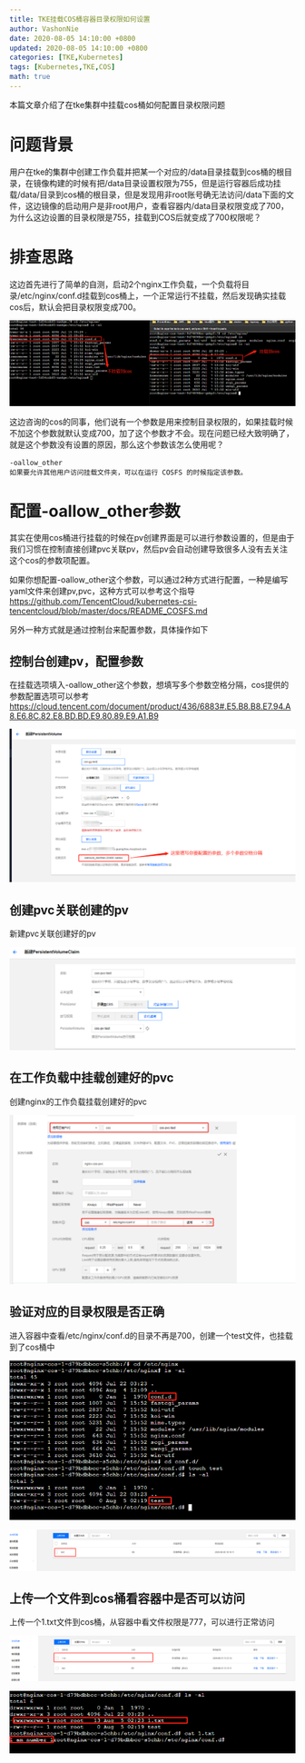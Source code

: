 ```yaml
---
title: TKE挂载COS桶容器目录权限如何设置
author: VashonNie
date: 2020-08-05 14:10:00 +0800
updated: 2020-08-05 14:10:00 +0800
categories: [TKE,Kubernetes]
tags: [Kubernetes,TKE,COS]
math: true
---
```


本篇文章介绍了在tke集群中挂载cos桶如何配置目录权限问题

# 问题背景

用户在tke的集群中创建工作负载并把某一个对应的/data目录挂载到cos桶的根目录，在镜像构建的时候有把/data目录设置权限为755，但是运行容器后成功挂载/data/目录到cos桶的根目录，但是发现用非root账号确无法访问/data下面的文件，这边镜像的启动用户是非root用户，查看容器内/data目录权限变成了700，为什么这边设置的目录权限是755，挂载到COS后就变成了700权限呢？


# 排查思路

这边首先进行了简单的自测，启动2个nginx工作负载，一个负载将目录/etc/nginx/conf.d挂载到cos桶上，一个正常运行不挂载，然后发现确实挂载cos后，默认会把目录权限变成700。

![upload-image](/assets/images/blog/cos/1.png) 

这边咨询的cos的同事，他们说有一个参数是用来控制目录权限的，如果挂载时候不加这个参数就默认变成700，加了这个参数才不会。现在问题已经大致明确了，就是这个参数没有设置的原因，那么这个参数该怎么使用呢？

```
-oallow_other
如果要允许其他用户访问挂载文件夹，可以在运行 COSFS 的时候指定该参数。
```

# 配置-oallow_other参数

其实在使用cos桶进行挂载的时候在pv创建界面是可以进行参数设置的，但是由于我们习惯在控制直接创建pvc关联pv，然后pv会自动创建导致很多人没有去关注这个cos的参数项配置。

如果你想配置-oallow_other这个参数，可以通过2种方式进行配置，一种是编写yaml文件来创建pv,pvc，这种方式可以参考这个指导 <https://github.com/TencentCloud/kubernetes-csi-tencentcloud/blob/master/docs/README_COSFS.md>

另外一种方式就是通过控制台来配置参数，具体操作如下

## 控制台创建pv，配置参数

在挂载选项填入-oallow_other这个参数，想填写多个参数空格分隔，cos提供的参数配置选项可以参考<https://cloud.tencent.com/document/product/436/6883#.E5.B8.B8.E7.94.A8.E6.8C.82.E8.BD.BD.E9.80.89.E9.A1.B9>

![upload-image](/assets/images/blog/cos/2.png) 

## 创建pvc关联创建的pv

新建pvc关联创建好的pv

![upload-image](/assets/images/blog/cos/3.png) 

## 在工作负载中挂载创建好的pvc

创建nginx的工作负载挂载创建好的pvc

![upload-image](/assets/images/blog/cos/4.png) 

## 验证对应的目录权限是否正确

进入容器中查看/etc/nginx/conf.d的目录不再是700，创建一个test文件，也挂载到了cos桶中

![upload-image](/assets/images/blog/cos/5.png) 

![upload-image](/assets/images/blog/cos/6.png) 

## 上传一个文件到cos桶看容器中是否可以访问

上传一个1.txt文件到cos桶，从容器中看文件权限是777，可以进行正常访问

![upload-image](/assets/images/blog/cos/7.png) 

![upload-image](/assets/images/blog/cos/8.png)

